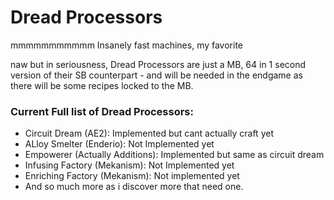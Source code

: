 # Dread Processors

mmmmmmmmmmm Insanely fast machines, my favorite

naw but in seriousness, Dread Processors are just a MB, 64 in 1 second version of their SB counterpart - and will be needed in the endgame as there will be some recipes locked to the MB.

### Current Full list of Dread Processors:

* Circuit Dream (AE2): Implemented but cant actually craft yet
* ALloy Smelter (Enderio): Not Implemented yet
* Empowerer (Actually Additions): Implemented but same as circuit dream
* Infusing Factory (Mekanism): Not Implemented yet
* Enriching Factory (Mekanism): Not implemented yet
* And so much more as i discover more that need one.